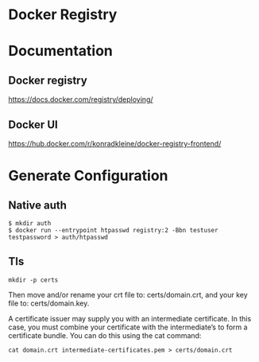 Docker Registry
===

# Documentation

## Docker registry
https://docs.docker.com/registry/deploying/

## Docker UI
https://hub.docker.com/r/konradkleine/docker-registry-frontend/


# Generate Configuration


## Native auth
```
$ mkdir auth
$ docker run --entrypoint htpasswd registry:2 -Bbn testuser testpassword > auth/htpasswd
```


## Tls 
```
mkdir -p certs
```
Then move and/or rename your crt file to: certs/domain.crt, and your key file to: certs/domain.key.

A certificate issuer may supply you with an intermediate certificate.
In this case, you must combine your certificate with the intermediate’s to form a certificate bundle.
You can do this using the cat command:
```
cat domain.crt intermediate-certificates.pem > certs/domain.crt
```

